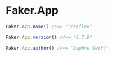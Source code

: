 # Faker.App

```js
Faker.App.name() //=> "Treeflex"

Faker.App.version() //=> "0.7.9"

Faker.App.author() //=> "Daphne Swift"
```
